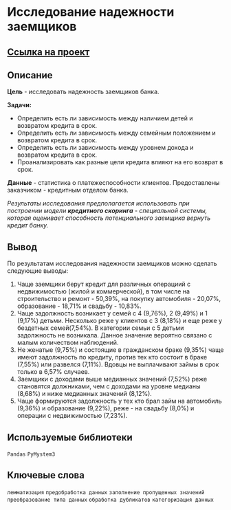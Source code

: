 # Исследование надежности заемщиков
## [Ссылка на проект](https://nbviewer.org/github/KSingular/yp_da_projects/blob/main/set_01_lenders/set_01_lenders.ipynb) 
## Описание

**Цель** - исследовать надежность заемщиков банка.  

**Задачи:**
* Определить есть ли зависимость между наличием детей и возвратом кредита в срок.
* Определить есть ли зависимость между семейным положением и возвратом кредита в срок.  
* Определить есть ли зависимость между уровнем дохода и возвратом кредита в срок.  
* Проанализировать как разные цели кредита влияют на его возврат в срок.

**Данные** - статистика о платежеспособности клиентов.  Предоставлены заказчиком - кредитным отделом банка.

*Результаты исследования предполагается использовать при построении модели **кредитного скоринга** - специальной системы, которая оценивает способность потенциального заемщика вернуть кредит банку.*

## Вывод
По результатам исследования надежности заемщиков можно сделать следующие выводы:
1. Чаще  заемщики берут кредит для различных операциий с недвижимостью (жилой и коммерческой), в том числе на строительство и ремонт  - 50,39%, на покупку автомобиля - 20,07%, образование - 18,71% и свадьбу - 10,83%.  
2. Чаще задолжность возникает у семей с 4 (9,76%), 2 (9,49%) и 1 (9,17%) детьми. Несколько реже у клиентов с 3 (8,18%) и еще реже у бездетных семей(7,54%). В категории семьи с 5 детьми задолжность не возникала. Данное значение вероятно связано с малым количеством наблюдений.  
3. Не женатые (9,75%) и состоящие в гражданском браке (9,35%) чаще имеют задолжность по кредиту, против тех кто состоит в браке (7,55%) или развелся (7,11%). Вдовцы не выплачивают займы в срок только в 6,57% случаев.  
4. Заемщики с доходами выше медианных значений (7,52%) реже становятся должниками, чем с доходами на уровне медианы (8,68%) и ниже медианных значений (8,12%).  
5. Чаще формируются задолжность у тех кто брал займ на автомобиль (9,36%) и образование (9,22%), реже - на свадьбу (8,0%) и операции с недвижимостью (7,23%). 

## Используемые библиотеки
`Pandas` `PyMystem3`

## Ключевые слова
`лемматизация` `предобработка данных` `заполнение пропущенных значений` `преобразование типа данных` `обработка дубликатов` `категоризация данных`
